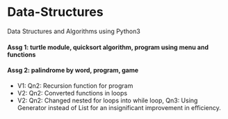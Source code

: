 # Data-Structures
Data Structures and Algorithms using Python3
#### Assg 1: turtle module, quicksort algorithm, program using menu and functions
#### Assg 2: palindrome by word, program, game
- V1: Qn2: Recursion function for program
- V2: Qn2: Converted functions in loops
- V2: Qn2: Changed nested for loops into while loop, Qn3: Using Generator instead of List for an insignificant improvement in efficiency.

